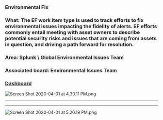 ### Environmental Fix
### What: The EF work item type is used to track efforts to fix environmental issues impacting the fidelity of alerts. EF efforts commonly entail meeting with asset owners to describe potential security risks and issues that are coming from assets in question, and driving a path forward for resolution.
### Area: Splunk \ Global Environmental Issues Team
### Associated board: Environmental Issues Team
### [Dashboard](https://dev.azure.com/GlobalSOC/Splunk/_dashboards/dashboard/bbc0845d-812c-42de-aa8a-61b290872472)

![Screen Shot 2020-04-01 at 4.30.11 PM.png](/.attachments/Screen%20Shot%202020-04-01%20at%204.30.11%20PM-311c6831-cd40-40b2-a9c6-d15d6600d979.png)
------ --
---------
![Screen Shot 2020-04-01 at 5.26.19 PM.png](/.attachments/Screen%20Shot%202020-04-01%20at%205.26.19%20PM-fbd41005-ef9d-4190-8b54-108322107ea9.png)
